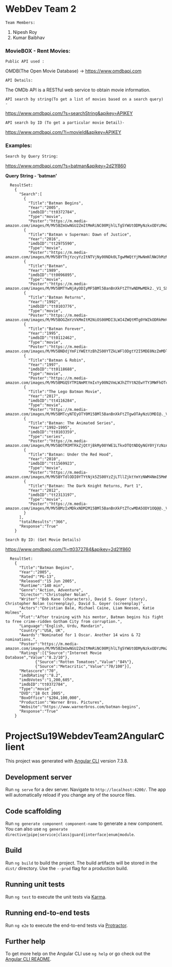 # WebDev Team 2

`Team Members:`

  1. Nipesh Roy
  2. Kumar Baibhav

### MovieBOX - Rent Movies:
`Public API used :`

OMDB(The Open Movie Database) -> https://www.omdbapi.com

`API Details:`

The OMDb API is a RESTful web service to obtain movie information.

`API search by string(To get a list of movies based on a search query) -`


https://www.omdbapi.com/?s=searchString&apikey=APIKEY

`API search by ID (To get a particular movie Detail)-`


https://www.omdbapi.com/?i=movieId&apikey=APIKEY

### Examples:
`Search by Query String:` 


https://www.omdbapi.com/?s=batman&apikey=2d21f860
	
**Query String - 'batman'**
```
  ResultSet:
    {
      "Search":[
        {
          "Title":"Batman Begins",
          "Year":"2005",
          "imdbID":"tt0372784",
          "Type":"movie",
          "Poster":"https://m.media-amazon.com/images/M/MV5BZmUwNGU2ZmItMmRiNC00MjhlLTg5YWUtODMyNzkxODYzMmZlXkEyXkFqcGdeQXVyNTIzOTk5ODM@._V1_SX300.jpg"},
        {
          "Title":"Batman v Superman: Dawn of Justice",
          "Year":"2016",
          "imdbID":"tt2975590",
          "Type":"movie",
          "Poster":"https://m.media-amazon.com/images/M/MV5BYThjYzcyYzItNTVjNy00NDk0LTgwMWQtYjMwNmNlNWJhMzMyXkEyXkFqcGdeQXVyMTQxNzMzNDI@._V1_SX300.jpg"},
        {
          "Title":"Batman",
          "Year":"1989",
          "imdbID":"tt0096895",
          "Type":"movie",
          "Poster":"https://m.media-amazon.com/images/M/MV5BMTYwNjAyODIyMF5BMl5BanBnXkFtZTYwNDMwMDk2._V1_SX300.jpg"},
        {
          "Title":"Batman Returns",
          "Year":"1992",
          "imdbID":"tt0103776",
          "Type":"movie",
          "Poster":"https://m.media-amazon.com/images/M/MV5BOGZmYzVkMmItM2NiOS00MDI3LWI4ZWQtMTg0YWZkODRkMmViXkEyXkFqcGdeQXVyODY0NzcxNw@@._V1_SX300.jpg"},
        {
          "Title":"Batman Forever",
          "Year":"1995",
          "imdbID":"tt0112462",
          "Type":"movie",
          "Poster":"https://m.media-amazon.com/images/M/MV5BNDdjYmFiYWEtYzBhZS00YTZkLWFlODgtY2I5MDE0NzZmMDljXkEyXkFqcGdeQXVyMTMxODk2OTU@._V1_SX300.jpg"},
        {
          "Title":"Batman & Robin",
          "Year":"1997",
          "imdbID":"tt0118688",
          "Type":"movie",
          "Poster":"https://m.media-amazon.com/images/M/MV5BMGQ5YTM1NmMtYmIxYy00N2VmLWJhZTYtN2EwYTY3MWFhOTczXkEyXkFqcGdeQXVyNTA2NTI0MTY@._V1_SX300.jpg"},
        {
          "Title":"The Lego Batman Movie",
          "Year":"2017",
          "imdbID":"tt4116284",
          "Type":"movie",
          "Poster":"https://m.media-amazon.com/images/M/MV5BMTcyNTEyOTY0M15BMl5BanBnXkFtZTgwOTAyNzU3MDI@._V1_SX300.jpg"},
        {
          "Title":"Batman: The Animated Series",
          "Year":"1992–1995",
          "imdbID":"tt0103359",
          "Type":"series",
          "Poster":"https://m.media-amazon.com/images/M/MV5BOTM3MTRkZjQtYjBkMy00YWE1LTkxOTQtNDQyNGY0YjYzNzAzXkEyXkFqcGdeQXVyOTgwMzk1MTA@._V1_SX300.jpg"},
        {
          "Title":"Batman: Under the Red Hood",
          "Year":"2010",
          "imdbID":"tt1569923",
          "Type":"movie",
          "Poster":"https://m.media-amazon.com/images/M/MV5BYTdlODI0YTYtNjk5ZS00YzZjLTllZjktYmYzNWM4NmI5MmMxXkEyXkFqcGdeQXVyNTA4NzY1MzY@._V1_SX300.jpg"},
        {
          "Title":"Batman: The Dark Knight Returns, Part 1",
          "Year":"2012",
          "imdbID":"tt2313197",
          "Type":"movie",
          "Poster":"https://m.media-amazon.com/images/M/MV5BMzIxMDkxNDM2M15BMl5BanBnXkFtZTcwMDA5ODY1OQ@@._V1_SX300.jpg"
        }
      ],
      "totalResults":"366",
      "Response":"True"
    }
```
`Search By ID: (Get Movie Details)`
 
 
 https://www.omdbapi.com/?i=tt0372784&apikey=2d21f860
```
  ResultSet:
    {
      "Title":"Batman Begins",
      "Year":"2005",
      "Rated":"PG-13",
      "Released":"15 Jun 2005",
      "Runtime":"140 min",
      "Genre":"Action, Adventure",
      "Director":"Christopher Nolan",
      "Writer":"Bob Kane (characters), David S. Goyer (story), Christopher Nolan (screenplay), David S. Goyer (screenplay)",
      "Actors":"Christian Bale, Michael Caine, Liam Neeson, Katie Holmes",
      "Plot":"After training with his mentor, Batman begins his fight to free crime-ridden Gotham City from corruption.",
      "Language":"English, Urdu, Mandarin",
      "Country":"USA, UK",
      "Awards":"Nominated for 1 Oscar. Another 14 wins & 72 nominations.",
      "Poster":"https://m.media-amazon.com/images/M/MV5BZmUwNGU2ZmItMmRiNC00MjhlLTg5YWUtODMyNzkxODYzMmZlXkEyXkFqcGdeQXVyNTIzOTk5ODM@._V1_SX300.jpg",
      "Ratings":[{"Source":"Internet Movie Database","Value":"8.2/10"},
             {"Source":"Rotten Tomatoes","Value":"84%"},
             {"Source":"Metacritic","Value":"70/100"}],
      "Metascore":"70",
      "imdbRating":"8.2",
      "imdbVotes":"1,200,605",
      "imdbID":"tt0372784",
      "Type":"movie",
      "DVD":"18 Oct 2005",
      "BoxOffice":"$204,100,000",
      "Production":"Warner Bros. Pictures",
      "Website":"https://www.warnerbros.com/batman-begins",
      "Response":"True"
    }
```
# ProjectSu19WebdevTeam2AngularClient

This project was generated with [Angular CLI](https://github.com/angular/angular-cli) version 7.3.8.

## Development server

Run `ng serve` for a dev server. Navigate to `http://localhost:4200/`. The app will automatically reload if you change any of the source files.

## Code scaffolding

Run `ng generate component component-name` to generate a new component. You can also use `ng generate directive|pipe|service|class|guard|interface|enum|module`.

## Build

Run `ng build` to build the project. The build artifacts will be stored in the `dist/` directory. Use the `--prod` flag for a production build.

## Running unit tests

Run `ng test` to execute the unit tests via [Karma](https://karma-runner.github.io).

## Running end-to-end tests

Run `ng e2e` to execute the end-to-end tests via [Protractor](http://www.protractortest.org/).

## Further help

To get more help on the Angular CLI use `ng help` or go check out the [Angular CLI README](https://github.com/angular/angular-cli/blob/master/README.md).
